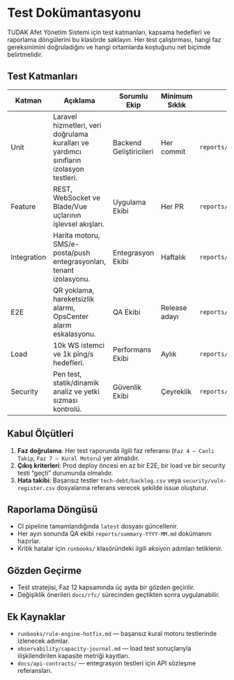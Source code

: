 # Test Dokümantasyonu

TUDAK Afet Yönetim Sistemi için test katmanları, kapsama hedefleri ve raporlama döngülerini bu klasörde saklayın. Her test çalıştırması, hangi faz gereksinimini doğruladığını ve hangi ortamlarda koştuğunu net biçimde belirtmelidir.

## Test Katmanları

| Katman | Açıklama | Sorumlu Ekip | Minimum Sıklık | Artefakt |
| --- | --- | --- | --- | --- |
| Unit | Laravel hizmetleri, veri doğrulama kuralları ve yardımcı sınıfların izolasyon testleri. | Backend Geliştiricileri | Her commit | `reports/unit/<tarih>.json` |
| Feature | REST, WebSocket ve Blade/Vue uçlarının işlevsel akışları. | Uygulama Ekibi | Her PR | `reports/feature/<tarih>.md` |
| Integration | Harita motoru, SMS/e-posta/push entegrasyonları, tenant izolasyonu. | Entegrasyon Ekibi | Haftalık | `reports/integration/<tarih>.md` |
| E2E | QR yoklama, hareketsizlik alarmı, OpsCenter alarm eskalasyonu. | QA Ekibi | Release adayı | `reports/e2e/<sürüm>.md` |
| Load | 10k WS istemci ve 1k ping/s hedefleri. | Performans Ekibi | Aylık | `reports/load/<tarih>.md` |
| Security | Pen test, statik/dinamik analiz ve yetki sızması kontrolü. | Güvenlik Ekibi | Çeyreklik | `reports/security/<tarih>.md` |

## Kabul Ölçütleri

1. **Faz doğrulama**: Her test raporunda ilgili faz referansı (`Faz 4 — Canlı Takip`, `Faz 7 — Kural Motoru`) yer almalıdır.
2. **Çıkış kriterleri**: Prod deploy öncesi en az bir E2E, bir load ve bir security testi “geçti” durumunda olmalıdır.
3. **Hata takibi**: Başarısız testler `tech-debt/backlog.csv` veya `security/vuln-register.csv` dosyalarına referans verecek şekilde issue oluşturur.

## Raporlama Döngüsü

- CI pipeline tamamlandığında `latest` dosyası güncellenir.
- Her ayın sonunda QA ekibi `reports/summary-YYYY-MM.md` dokümanını hazırlar.
- Kritik hatalar için `runbooks/` klasöründeki ilgili aksiyon adımları tetiklenir.

## Gözden Geçirme

- Test stratejisi, Faz 12 kapsamında üç ayda bir gözden geçirilir.
- Değişiklik önerileri `docs/rfc/` sürecinden geçtikten sonra uygulanabilir.

## Ek Kaynaklar

- `runbooks/rule-engine-hotfix.md` — başarısız kural motoru testlerinde izlenecek adımlar.
- `observability/capacity-journal.md` — load test sonuçlarıyla ilişkilendirilen kapasite metriği kayıtları.
- `docs/api-contracts/` — entegrasyon testleri için API sözleşme referansları.
